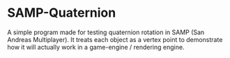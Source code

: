 # SAMP-Quaternion

A simple program made for testing quaternion rotation in SAMP (San Andreas Multiplayer). It treats each object as a vertex point to demonstrate how it will actually work in a game-engine / rendering engine.
